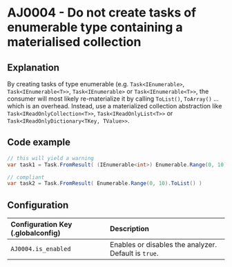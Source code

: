 # AJ0004 - Do not create tasks of enumerable type containing a materialised collection

## Explanation
By creating tasks of type enumerable (e.g. `Task<IEnumerable>`, `Task<IEnumerable<T>>`, `Task<IEnumerable>` or `Task<IEnumerable<T>>`, the consumer will most likely re-materialize it by calling `ToList()`, `ToArray()` ... which is an overhead. Instead, use a materialized collection abstraction like  `Task<IReadOnlyCollection<T>>`, `Task<IReadOnlyList<T>>` or `Task<IReadOnlyDictionary<TKey, TValue>>`. 

## Code example
````csharp
// this will yield a warning
var task1 = Task.FromResult( (IEnumerable<int>) Enumerable.Range(0, 10).ToList() )

// compliant
var task2 = Task.FromResult( Enumerable.Range(0, 10).ToList() )
````

## Configuration
| Configuration Key (.globalconfig) | Description |
|:----------------------------------|:------------|
| `AJ0004.is_enabled`               | Enables or disables the analyzer. Default is `true`. |
